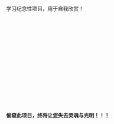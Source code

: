 学习纪念性项目，用于自我欣赏！ 
<br/>
<br/>
<br/>
<br/>
<br/>
<br/>
<br/> 
<br/>
<br/>
<br/>
<br/>
<br/>
<br/>
<br/>
<br/> 
<br/>

**偷窥此项目，终将让您失去灵魂与光明！！！**
